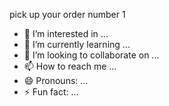 pick up your order number 1
- 👀 I’m interested in ...
- 🌱 I’m currently learning ...
- 💞️ I’m looking to collaborate on ...
- 📫 How to reach me ...
- 😄 Pronouns: ...
- ⚡ Fun fact: ...

<!---
clstrpl/clstrpl is a ✨ special ✨ repository because its `README.md` (this file) appears on your GitHub profile.
You can click the Preview link to take a look at your changes.
--->
